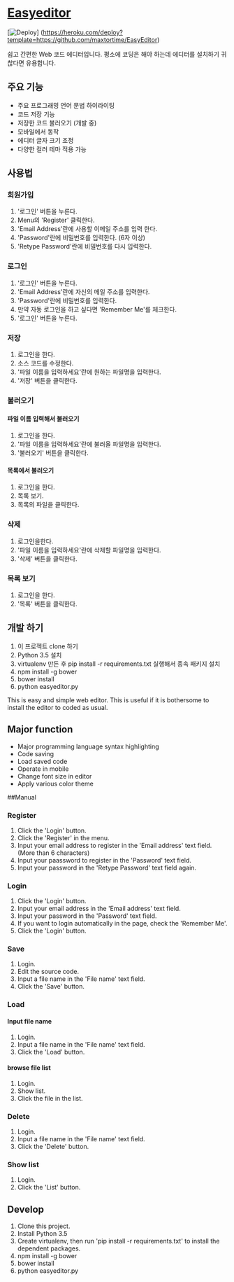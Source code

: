 # [Easyeditor](http://easyeditor.herokuapp.com)

[![Deploy](https://www.herokucdn.com/deploy/button.svg)]
(https://heroku.com/deploy?template=https://github.com/maxtortime/EasyEditor)

쉽고 간편한 Web 코드 에디터입니다.
평소에 코딩은 해야 하는데 에디터를 설치하기 귀찮다면 유용합니다.

## 주요 기능
* 주요 프로그래밍 언어 문법 하이라이팅
* 코드 저장 기능
* 저장한 코드 불러오기 (개발 중)
* 모바일에서 동작
* 에디터 글자 크기 조정
* 다양한 컬러 테마 적용 가능

## 사용법
### 회원가입

1. '로그인' 버튼을 누른다.
2. Menu의 'Register' 클릭한다.
3. 'Email Address'란에 사용할 이메일 주소를 입력 한다.
4. 'Password'란에 비밀번호를 입력한다. (6자 이상)
5. 'Retype Password'란에 비밀번호를 다시 입력한다.

### 로그인
1. '로그인' 버튼을 누른다.
2. 'Email Address'란에 자신의 메일 주소를 입력한다.
3. 'Password'란에 비밀번호를 입력한다.
4. 만약 자동 로그인을 하고 싶다면 'Remember Me'를 체크한다.
5. '로그인' 버튼을 누른다.

### 저장
1. 로그인을 한다.
2. 소스 코드를 수정한다.
3. '파일 이름을 입력하세요'란에 원하는 파일명을 입력한다.
4. '저장' 버튼을 클릭한다.

### 불러오기
#### 파일 이름 입력해서 불러오기
1. 로그인을 한다.
2. '파일 이름을 입력하세요'란에 불러올 파일명을 입력한다.
3. '불러오기' 버튼을 클릭한다.

#### 목록에서 불러오기
1. 로그인을 한다.
2. 목록 보기.
3. 목록의 파일을 클릭한다.

### 삭제
1. 로그인을한다.
2. '파일 이름을 입력하세요'란에 삭제할 파일명을 입력한다.
3. '삭제' 버튼을 클릭한다.

### 목록 보기
1. 로그인을 한다.
2. '목록' 버튼을 클릭한다.

## 개발 하기
1. 이 프로젝트 clone 하기
2. Python 3.5 설치
3. virtualenv 만든 후 pip install -r requirements.txt 실행해서 종속 패키지 설치
4. npm install -g bower
5. bower install
6. python easyeditor.py

This is easy and simple web editor.
This is useful if it is bothersome to install the editor to coded as usual.

## Major function
* Major programming language syntax highlighting
* Code saving
* Load saved code
* Operate in mobile
* Change font size in editor
* Apply various color theme

##Manual
### Register
1. Click the 'Login' button.
2. Click the 'Register' in the menu.
3. Input your email address to register in the 'Email address' text field. (More than 6 characters)
4. Input your paassword to register in the 'Password' text field.
5. Input your password in the 'Retype Password' text field again.

### Login
1. Click the 'Login' button.
2. Input your email address in the 'Email address' text field.
3. Input your password in the 'Password' text field.
4. If you want to login automatically in the page, check the 'Remember Me'.
5. Click the 'Login' button.

### Save
1. Login.
2. Edit the source code.
3. Input a file name in the 'File name' text field.
4. Click the 'Save' button.

### Load
#### Input file name
1. Login.
2. Input a file name in the 'File name' text field.
3. Click the 'Load' button.

#### browse file list
1. Login.
2. Show list.
3. Click the file in the list.

### Delete
1. Login.
2. Input a file name in the 'File name' text field.
3. Click the 'Delete' button.

### Show list
1. Login.
2. Click the 'List' button.

## Develop
1. Clone this project.
2. Install Python 3.5
3. Create virtualenv, then run 'pip install -r requirements.txt' to install the dependent packages.
4. npm install -g bower
5. bower install
6. python easyeditor.py
